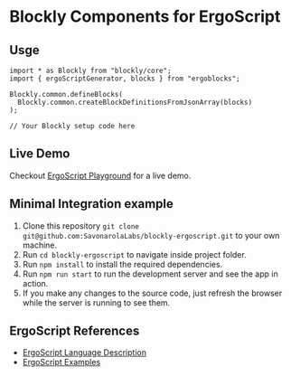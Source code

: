 # Blockly Components for ErgoScript 

## Usge
```
import * as Blockly from "blockly/core";
import { ergoScriptGenerator, blocks } from "ergoblocks";

Blockly.common.defineBlocks(
  Blockly.common.createBlockDefinitionsFromJsonArray(blocks)
);

// Your Blockly setup code here
```

## Live Demo
Checkout [ErgoScript Playground](https://escript.online/blockly) for a live demo.

## Minimal Integration example

1. Clone this repository `git clone git@github.com:SavonarolaLabs/blockly-ergoscript.git` to your own machine.
2. Run `cd blockly-ergoscript` to navigate inside project folder.
3. Run `npm install` to install the required dependencies.
4. Run `npm run start` to run the development server and see the app in action.
5. If you make any changes to the source code, just refresh the browser while the server is running to see them.


## ErgoScript References
- [ErgoScript Language Description](https://github.com/ScorexFoundation/sigmastate-interpreter/blob/develop/docs/LangSpec.md)  
- [ErgoScript Examples](https://github.com/ergoplatform/ergoscript-by-example)  

